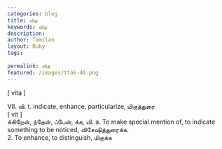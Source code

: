 ```yaml
---
categories: blog
title: வித
keywords: வித
description: 
author: Tamilan
layout: Ruby
tags: 
 
permalink: வித
featured: /images/ttak-48.png
---
```

  
[ vita ]  
  
VII. வி. t. indicate, enhance, particularize, மிகுத்துரை  
[ vit ]  
க்கிறேன், ந்தேன், ப்பேன், க்க, வி. a. To make special mention of, to indicate something to be noticed, விசேஷித்துரைக்க.   
2. To enhance, to distinguish, மிகுக்க